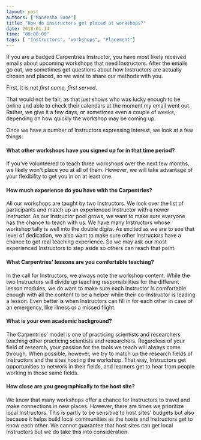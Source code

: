 ```yaml
---
layout: post
authors: ["Maneesha Sane"]
title: "How do instructors get placed at workshops?"
date: 2018-01-14
time: "00:00:00"
tags: [ "Instructors", "workshops", "Placement"]
---
```


If you are a badged Carpentries Instructor, you have most likely received emails about upcoming workshops that need Instructors.
After the emails go out, we sometimes get questions about how Instructors are actually chosen and placed, so we want to share our methods with you.

First, it is not *first come, first served*.

That would not be fair, as that just shows who was lucky enough to be online and able to check their calendars at the moment my email went out.
Rather, we give it a few days, or sometimes even a couple of weeks, depending on how quickly the workshop may be coming up.

Once we have a number of Instructors expressing interest, we look at a few things:

#### What other workshops have you signed up for in that time period?

If you've volunteered to teach three workshops over the next few months, we likely won't place you at all of them.
However, we will take advantage of your flexibility to get you in on at least one.

#### How much experience do you have with the Carpentries?

All our workshops are taught by two Instructors. We look over the list of participants and match up an experienced Instructor with 
a newer Instructor.  As our Instructor pool grows, we want to make sure everyone has the chance to teach with us. We have many 
Instructors whose workshop tally is well into the double digits. As excited as we are to see that level of dedication, 
we also want to make sure other Instructors have a chance to get real teaching experience. So we may ask our most experienced 
Instructors to step aside so others can reach that point.

#### What Carpentries' lessons are you comfortable teaching?

In the call for Instructors, we always note the workshop content. While the two Instructors will divide up teaching responsibilities for the different lesson modules, we do want to make sure each Instructor is comfortable enough with all the content to be a helper while their co-Instructor is leading a lesson. Even better is when Instructors can fill in for each other in case of an emergency, like illness or a missed flight.

#### What is your own academic background?  

The Carpentries' model is one of practicing scientists and researchers teaching other practicing scientists and researchers. 
Regardless of your field of research, your passion for the tools we teach will always come through. When possible, however, 
we try to match up the research fields of Instructors and the sites hosting the workshop. That way, Instructors get opportunities to network in their fields, and learners get to hear from people working in those same fields.

#### How close are you geographically to the host site?

We know that many workshops offer a chance for Instructors to travel and make connections in new places. However, there are times we prioritize local Instructors. This is partly to be sensitive to host sites' budgets but also because it helps build local communities as the hosts and Instructors get to know each other. We cannot guarantee that host sites can get local Instructors but we do take this into consideration.
